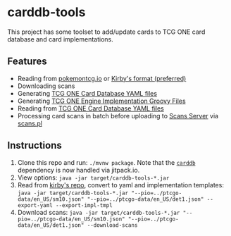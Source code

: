 # carddb-tools

This project has some toolset to add/update cards to TCG ONE card database and card implementations.

## Features

- Reading from [pokemontcg.io](https://github.com/PokemonTCG/pokemon-tcg-data/tree/master/json/cards) or [Kirby's format (preferred)]((https://github.com/kirbyUK/ptcgo-data/tree/master/en_US))
- Downloading scans
- Generating [TCG ONE Card Database YAML files](https://github.com/axpendix/carddb/tree/master/src/main/resources/cards)
- Generating [TCG ONE Engine Implementation Groovy Files](https://github.com/axpendix/tcgone-engine-contrib/tree/master/src/tcgwars/logic/impl)
- Reading from [TCG ONE Card Database YAML files](https://github.com/axpendix/carddb/tree/master/src/main/resources/cards)
- Processing card scans in batch before uploading to [Scans Server](https://forum.tcgone.net/t/6697) via [scans.pl](https://github.com/axpendix/carddb-tools/blob/master/scripts/scans.pl)

## Instructions

1. Clone this repo and run: `./mvnw package`. Note that the [`carddb`](https://github.com/axpendix/carddb) dependency is now handled via jitpack.io.
1. View options: `java -jar target/carddb-tools-*.jar`
1. Read from [kirby's repo](https://github.com/kirbyUK/ptcgo-data/tree/master/en_US), convert to yaml and implementation templates: `java -jar target/carddb-tools-*.jar "--pio=../ptcgo-data/en_US/sm10.json" "--pio=../ptcgo-data/en_US/det1.json" --export-yaml --export-impl-tmpl`
1. Download scans: `java -jar target/carddb-tools-*.jar "--pio=../ptcgo-data/en_US/sm10.json" "--pio=../ptcgo-data/en_US/det1.json" --download-scans`
